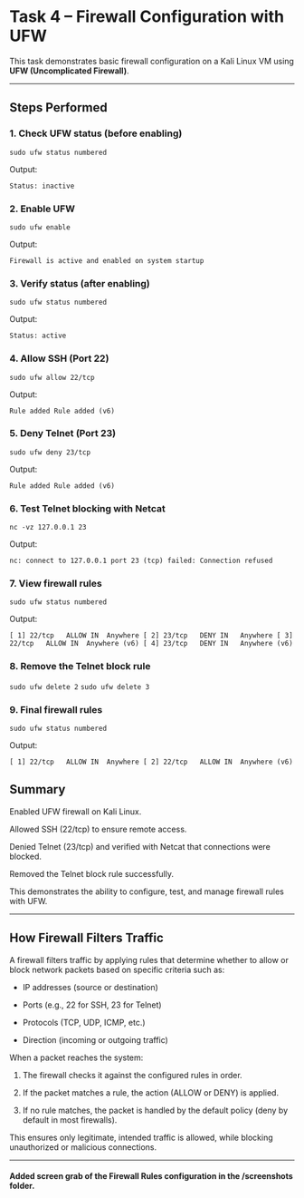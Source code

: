 # Task 4 – Firewall Configuration with UFW

This task demonstrates basic firewall configuration on a Kali Linux VM using **UFW (Uncomplicated Firewall)**.

---

## Steps Performed

### 1. Check UFW status (before enabling)
`sudo ufw status numbered`

Output:

`Status: inactive`

### 2. Enable UFW
`sudo ufw enable`

Output:

`Firewall is active and enabled on system startup`

### 3. Verify status (after enabling)
`sudo ufw status numbered`

Output:

`Status: active`


### 4. Allow SSH (Port 22)
`sudo ufw allow 22/tcp`

Output:

`Rule added
Rule added (v6)`


### 5. Deny Telnet (Port 23)
`sudo ufw deny 23/tcp`

Output:

`Rule added
Rule added (v6)`


### 6. Test Telnet blocking with Netcat
`nc -vz 127.0.0.1 23`

Output:

`nc: connect to 127.0.0.1 port 23 (tcp) failed: Connection refused`


### 7. View firewall rules
`sudo ufw status numbered`

Output:

`[ 1] 22/tcp   ALLOW IN  Anywhere
[ 2] 23/tcp   DENY IN   Anywhere
[ 3] 22/tcp   ALLOW IN  Anywhere (v6)
[ 4] 23/tcp   DENY IN   Anywhere (v6)`


### 8. Remove the Telnet block rule
`sudo ufw delete 2`
`sudo ufw delete 3`


### 9. Final firewall rules
`sudo ufw status numbered`

Output:

`[ 1] 22/tcp   ALLOW IN  Anywhere
[ 2] 22/tcp   ALLOW IN  Anywhere (v6)`


## Summary

Enabled UFW firewall on Kali Linux.

Allowed SSH (22/tcp) to ensure remote access.

Denied Telnet (23/tcp) and verified with Netcat that connections were blocked.

Removed the Telnet block rule successfully.

This demonstrates the ability to configure, test, and manage firewall rules with UFW.

---

## How Firewall Filters Traffic

A firewall filters traffic by applying rules that determine whether to allow or block network packets based on specific criteria such as:

* IP addresses (source or destination)

* Ports (e.g., 22 for SSH, 23 for Telnet)

* Protocols (TCP, UDP, ICMP, etc.)

* Direction (incoming or outgoing traffic)

When a packet reaches the system:

1. The firewall checks it against the configured rules in order.

2. If the packet matches a rule, the action (ALLOW or DENY) is applied.

3. If no rule matches, the packet is handled by the default policy (deny by default in most firewalls).

This ensures only legitimate, intended traffic is allowed, while blocking unauthorized or malicious connections.

---

#### Added screen grab of the Firewall Rules configuration in the /screenshots folder.
